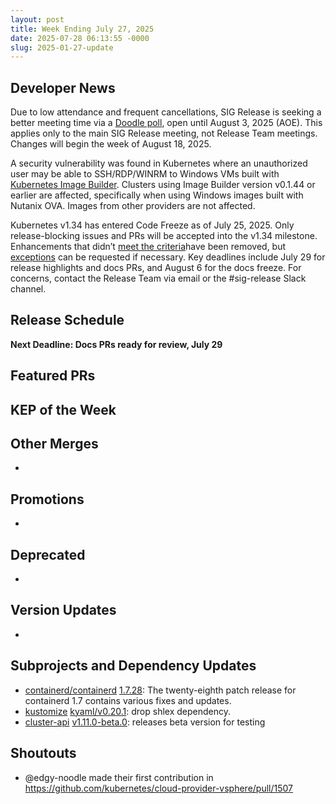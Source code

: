 ```yaml
---
layout: post
title: Week Ending July 27, 2025
date: 2025-07-28 06:13:55 -0000
slug: 2025-01-27-update
---
```


## Developer News

Due to low attendance and frequent cancellations, SIG Release is seeking a better meeting time via a [Doodle poll](https://doodle.com/group-poll/participate/dPW0QN6b), open until August 3, 2025 (AOE). This applies only to the main SIG Release meeting, not Release Team meetings. Changes will begin the week of August 18, 2025.

A security vulnerability was found in Kubernetes where an unauthorized user may be able to SSH/RDP/WINRM to Windows VMs built with [Kubernetes Image Builder](https://github.com/kubernetes-sigs/image-builder). Clusters using Image Builder version v0.1.44 or earlier are affected, specifically when using Windows images built with Nutanix OVA. Images from other providers are not affected.

Kubernetes v1.34 has entered Code Freeze as of July 25, 2025. Only release-blocking issues and PRs will be accepted into the v1.34 milestone. Enhancements that didn’t [meet the criteria](https://github.com/kubernetes/sig-release/blob/master/releases/release_phases.md#code-freeze)have been removed, but [exceptions](https://github.com/kubernetes/sig-release/blob/master/releases/EXCEPTIONS.md) can be requested if necessary. Key deadlines include July 29 for release highlights and docs PRs, and August 6 for the docs freeze. For concerns, contact the Release Team via email or the #sig-release Slack channel.


## Release Schedule

**Next Deadline: Docs PRs ready for review, July 29**


## Featured PRs


## KEP of the Week


## Other Merges

*

## Promotions

*

## Deprecated

*

## Version Updates

*

## Subprojects and Dependency Updates

* [containerd/containerd](https://github.com/containerd/containerd) [1.7.28](https://github.com/containerd/containerd/releases/tag/v1.7.28): The twenty-eighth patch release for containerd 1.7 contains various fixes and updates.
* [kustomize](https://github.com/kubernetes-sigs/kustomize) [kyaml/v0.20.1](https://github.com/kubernetes-sigs/kustomize/releases/tag/kyaml%2Fv0.20.1): drop shlex dependency.
* [cluster-api](https://github.com/kubernetes-sigs/cluster-api) [v1.11.0-beta.0](https://github.com/kubernetes-sigs/cluster-api/releases/tag/v1.11.0-beta.0): releases beta version for testing


## Shoutouts

* @edgy-noodle made their first contribution in https://github.com/kubernetes/cloud-provider-vsphere/pull/1507
